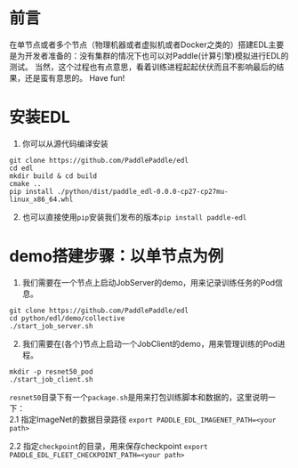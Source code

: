 # 前言
在单节点或者多个节点（物理机器或者虚拟机或者Docker之类的）搭建EDL主要是为开发者准备的：没有集群的情况下也可以对Paddle(计算引擎)模拟进行EDL的测试。
当然，这个过程也有点意思，看着训练进程起起伏伏而且不影响最后的结果，还是蛮有意思的。
Have fun!

# 安装EDL
1. 你可以从源代码编译安装

```
git clone https://github.com/PaddlePaddle/edl
cd edl
mkdir build & cd build
cmake ..
pip install ./python/dist/paddle_edl-0.0.0-cp27-cp27mu-linux_x86_64.whl
```

2. 也可以直接使用`pip`安装我们发布的版本`pip install paddle-edl`

# demo搭建步骤：以单节点为例
1. 我们需要在一个节点上启动JobServer的demo，用来记录训练任务的Pod信息。

```
git clone https://github.com/PaddlePaddle/edl
cd python/edl/demo/collective
./start_job_server.sh
```
2. 我们需要在(各个)节点上启动一个JobClient的demo，用来管理训练的Pod进程。  

```
mkdir -p resnet50_pod
./start_job_client.sh
```

`resnet50`目录下有一个`package.sh`是用来打包训练脚本和数据的，这里说明一下：  
 2.1 指定ImageNet的数据目录路径
  `export PADDLE_EDL_IMAGENET_PATH=<your path>`
  
 2.2 指定`checkpoint`的目录，用来保存checkpoint
 `export PADDLE_EDL_FLEET_CHECKPOINT_PATH=<your path>`
